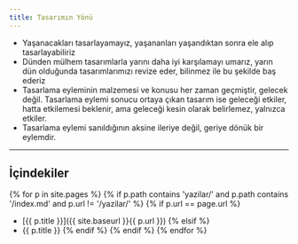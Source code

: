 ```yaml
---
title: Tasarımın Yönü
---
```


- Yaşanacakları tasarlayamayız, yaşananları yaşandıktan sonra ele alıp
  tasarlayabiliriz
- Dünden mülhem tasarımlarla yarını daha iyi karşılamayı umarız, yarın dün
  olduğunda tasarımlarımızı revize eder, bilinmez ile bu şekilde baş ederiz
- Tasarlama eyleminin malzemesi ve konusu her zaman geçmiştir, gelecek
  değil. Tasarlama eylemi sonucu ortaya çıkan tasarım ise geleceği
  etkiler, hatta etkilemesi beklenir, ama geleceği kesin olarak belirlemez,
  yalnızca etkiler.
- Tasarlama eylemi sanıldığının aksine ileriye değil, geriye dönük bir
  eylemdir.

---

## İçindekiler

{% for p in site.pages %}
  {% if p.path contains 'yazilar/' and p.path contains '/index.md' and p.url != '/yazilar/' %}
    {% if p.url == page.url %}
- [{{ p.title }}]({{ site.baseurl }}{{ p.url }})
    {% elsif %}
- {{ p.title }}
    {% endif %}
  {% endif %}
{% endfor %}
